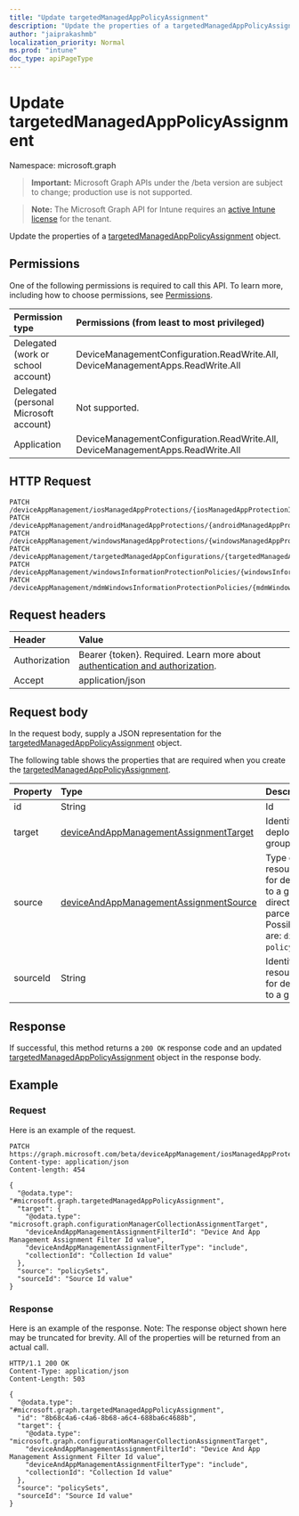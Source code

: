 ```yaml
---
title: "Update targetedManagedAppPolicyAssignment"
description: "Update the properties of a targetedManagedAppPolicyAssignment object."
author: "jaiprakashmb"
localization_priority: Normal
ms.prod: "intune"
doc_type: apiPageType
---
```


# Update targetedManagedAppPolicyAssignment

Namespace: microsoft.graph

> **Important:** Microsoft Graph APIs under the /beta version are subject to change; production use is not supported.

> **Note:** The Microsoft Graph API for Intune requires an [active Intune license](https://go.microsoft.com/fwlink/?linkid=839381) for the tenant.

Update the properties of a [targetedManagedAppPolicyAssignment](../resources/intune-mam-targetedmanagedapppolicyassignment.md) object.

## Permissions
One of the following permissions is required to call this API. To learn more, including how to choose permissions, see [Permissions](/graph/permissions-reference).

|Permission type|Permissions (from least to most privileged)|
|:---|:---|
|Delegated (work or school account)|DeviceManagementConfiguration.ReadWrite.All, DeviceManagementApps.ReadWrite.All|
|Delegated (personal Microsoft account)|Not supported.|
|Application|DeviceManagementConfiguration.ReadWrite.All, DeviceManagementApps.ReadWrite.All|

## HTTP Request
<!-- {
  "blockType": "ignored"
}
-->
``` http
PATCH /deviceAppManagement/iosManagedAppProtections/{iosManagedAppProtectionId}/assignments/{targetedManagedAppPolicyAssignmentId}
PATCH /deviceAppManagement/androidManagedAppProtections/{androidManagedAppProtectionId}/assignments/{targetedManagedAppPolicyAssignmentId}
PATCH /deviceAppManagement/windowsManagedAppProtections/{windowsManagedAppProtectionId}/assignments/{targetedManagedAppPolicyAssignmentId}
PATCH /deviceAppManagement/targetedManagedAppConfigurations/{targetedManagedAppConfigurationId}/assignments/{targetedManagedAppPolicyAssignmentId}
PATCH /deviceAppManagement/windowsInformationProtectionPolicies/{windowsInformationProtectionPolicyId}/assignments/{targetedManagedAppPolicyAssignmentId}
PATCH /deviceAppManagement/mdmWindowsInformationProtectionPolicies/{mdmWindowsInformationProtectionPolicyId}/assignments/{targetedManagedAppPolicyAssignmentId}
```

## Request headers
|Header|Value|
|:---|:---|
|Authorization|Bearer {token}. Required. Learn more about [authentication and authorization](/graph/auth/auth-concepts).|
|Accept|application/json|

## Request body
In the request body, supply a JSON representation for the [targetedManagedAppPolicyAssignment](../resources/intune-mam-targetedmanagedapppolicyassignment.md) object.

The following table shows the properties that are required when you create the [targetedManagedAppPolicyAssignment](../resources/intune-mam-targetedmanagedapppolicyassignment.md).

|Property|Type|Description|
|:---|:---|:---|
|id|String|Id|
|target|[deviceAndAppManagementAssignmentTarget](../resources/intune-shared-deviceandappmanagementassignmenttarget.md)|Identifier for deployment to a group or app|
|source|[deviceAndAppManagementAssignmentSource](../resources/intune-shared-deviceandappmanagementassignmentsource.md)|Type of resource used for deployment to a group, direct or parcel/policySet. Possible values are: `direct`, `policySets`.|
|sourceId|String|Identifier for resource used for deployment to a group|



## Response
If successful, this method returns a `200 OK` response code and an updated [targetedManagedAppPolicyAssignment](../resources/intune-mam-targetedmanagedapppolicyassignment.md) object in the response body.

## Example

### Request
Here is an example of the request.
``` http
PATCH https://graph.microsoft.com/beta/deviceAppManagement/iosManagedAppProtections/{iosManagedAppProtectionId}/assignments/{targetedManagedAppPolicyAssignmentId}
Content-type: application/json
Content-length: 454

{
  "@odata.type": "#microsoft.graph.targetedManagedAppPolicyAssignment",
  "target": {
    "@odata.type": "microsoft.graph.configurationManagerCollectionAssignmentTarget",
    "deviceAndAppManagementAssignmentFilterId": "Device And App Management Assignment Filter Id value",
    "deviceAndAppManagementAssignmentFilterType": "include",
    "collectionId": "Collection Id value"
  },
  "source": "policySets",
  "sourceId": "Source Id value"
}
```

### Response
Here is an example of the response. Note: The response object shown here may be truncated for brevity. All of the properties will be returned from an actual call.
``` http
HTTP/1.1 200 OK
Content-Type: application/json
Content-Length: 503

{
  "@odata.type": "#microsoft.graph.targetedManagedAppPolicyAssignment",
  "id": "8b68c4a6-c4a6-8b68-a6c4-688ba6c4688b",
  "target": {
    "@odata.type": "microsoft.graph.configurationManagerCollectionAssignmentTarget",
    "deviceAndAppManagementAssignmentFilterId": "Device And App Management Assignment Filter Id value",
    "deviceAndAppManagementAssignmentFilterType": "include",
    "collectionId": "Collection Id value"
  },
  "source": "policySets",
  "sourceId": "Source Id value"
}
```
